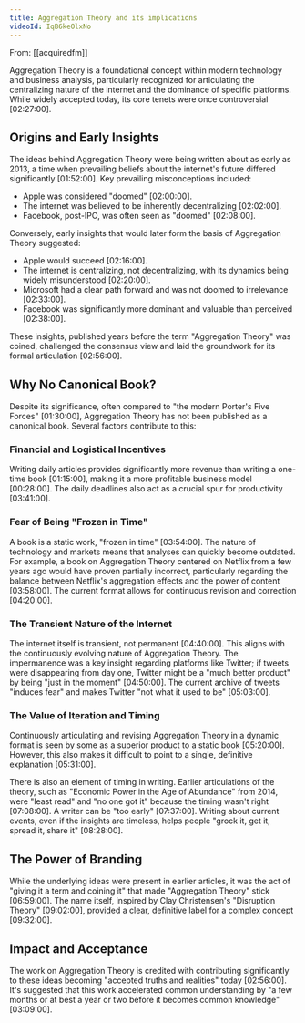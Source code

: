 ```yaml
---
title: Aggregation Theory and its implications
videoId: IqB6keOlxNo
---
```


From: [[acquiredfm]] <br/> 

Aggregation Theory is a foundational concept within modern technology and business analysis, particularly recognized for articulating the centralizing nature of the internet and the dominance of specific platforms. While widely accepted today, its core tenets were once controversial <a class="yt-timestamp" data-t="02:27:00">[02:27:00]</a>.

## Origins and Early Insights

The ideas behind Aggregation Theory were being written about as early as 2013, a time when prevailing beliefs about the internet's future differed significantly <a class="yt-timestamp" data-t="01:52:00">[01:52:00]</a>. Key prevailing misconceptions included:
*   Apple was considered "doomed" <a class="yt-timestamp" data-t="02:00:00">[02:00:00]</a>.
*   The internet was believed to be inherently decentralizing <a class="yt-timestamp" data-t="02:02:00">[02:02:00]</a>.
*   Facebook, post-IPO, was often seen as "doomed" <a class="yt-timestamp" data-t="02:08:00">[02:08:00]</a>.

Conversely, early insights that would later form the basis of Aggregation Theory suggested:
*   Apple would succeed <a class="yt-timestamp" data-t="02:16:00">[02:16:00]</a>.
*   The internet is centralizing, not decentralizing, with its dynamics being widely misunderstood <a class="yt-timestamp" data-t="02:20:00">[02:20:00]</a>.
*   Microsoft had a clear path forward and was not doomed to irrelevance <a class="yt-timestamp" data-t="02:33:00">[02:33:00]</a>.
*   Facebook was significantly more dominant and valuable than perceived <a class="yt-timestamp" data-t="02:38:00">[02:38:00]</a>.

These insights, published years before the term "Aggregation Theory" was coined, challenged the consensus view and laid the groundwork for its formal articulation <a class="yt-timestamp" data-t="02:56:00">[02:56:00]</a>.

## Why No Canonical Book?

Despite its significance, often compared to "the modern Porter's Five Forces" <a class="yt-timestamp" data-t="01:30:00">[01:30:00]</a>, Aggregation Theory has not been published as a canonical book. Several factors contribute to this:

### Financial and Logistical Incentives
Writing daily articles provides significantly more revenue than writing a one-time book <a class="yt-timestamp" data-t="01:15:00">[01:15:00]</a>, making it a more profitable business model <a class="yt-timestamp" data-t="00:28:00">[00:28:00]</a>. The daily deadlines also act as a crucial spur for productivity <a class="yt-timestamp" data-t="03:41:00">[03:41:00]</a>.

### Fear of Being "Frozen in Time"
A book is a static work, "frozen in time" <a class="yt-timestamp" data-t="03:54:00">[03:54:00]</a>. The nature of technology and markets means that analyses can quickly become outdated. For example, a book on Aggregation Theory centered on Netflix from a few years ago would have proven partially incorrect, particularly regarding the balance between Netflix's aggregation effects and the power of content <a class="yt-timestamp" data-t="03:58:00">[03:58:00]</a>. The current format allows for continuous revision and correction <a class="yt-timestamp" data-t="04:20:00">[04:20:00]</a>.

### The Transient Nature of the Internet
The internet itself is transient, not permanent <a class="yt-timestamp" data-t="04:40:00">[04:40:00]</a>. This aligns with the continuously evolving nature of Aggregation Theory. The impermanence was a key insight regarding platforms like Twitter; if tweets were disappearing from day one, Twitter might be a "much better product" by being "just in the moment" <a class="yt-timestamp" data-t="04:50:00">[04:50:00]</a>. The current archive of tweets "induces fear" and makes Twitter "not what it used to be" <a class="yt-timestamp" data-t="05:03:00">[05:03:00]</a>.

### The Value of Iteration and Timing
Continuously articulating and revising Aggregation Theory in a dynamic format is seen by some as a superior product to a static book <a class="yt-timestamp" data-t="05:20:00">[05:20:00]</a>. However, this also makes it difficult to point to a single, definitive explanation <a class="yt-timestamp" data-t="05:31:00">[05:31:00]</a>.

There is also an element of timing in writing. Earlier articulations of the theory, such as "Economic Power in the Age of Abundance" from 2014, were "least read" and "no one got it" because the timing wasn't right <a class="yt-timestamp" data-t="07:08:00">[07:08:00]</a>. A writer can be "too early" <a class="yt-timestamp" data-t="07:37:00">[07:37:00]</a>. Writing about current events, even if the insights are timeless, helps people "grock it, get it, spread it, share it" <a class="yt-timestamp" data-t="08:28:00">[08:28:00]</a>.

## The Power of Branding

While the underlying ideas were present in earlier articles, it was the act of "giving it a term and coining it" that made "Aggregation Theory" stick <a class="yt-timestamp" data-t="06:59:00">[06:59:00]</a>. The name itself, inspired by Clay Christensen's "Disruption Theory" <a class="yt-timestamp" data-t="09:02:00">[09:02:00]</a>, provided a clear, definitive label for a complex concept <a class="yt-timestamp" data-t="09:32:00">[09:32:00]</a>.

## Impact and Acceptance

The work on Aggregation Theory is credited with contributing significantly to these ideas becoming "accepted truths and realities" today <a class="yt-timestamp" data-t="02:56:00">[02:56:00]</a>. It's suggested that this work accelerated common understanding by "a few months or at best a year or two before it becomes common knowledge" <a class="yt-timestamp" data-t="03:09:00">[03:09:00]</a>.